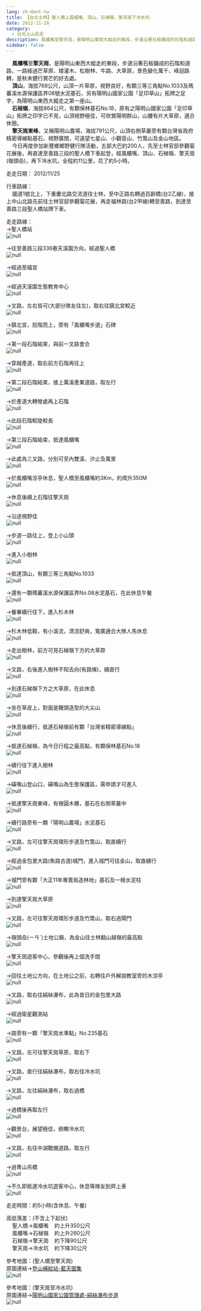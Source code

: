 ```yaml
---
lang: zh-Hant-tw
title: 【台北士林】聖人橋上風櫃嘴、頂山、石梯嶺、擎天崗下冷水坑
date: 2012-11-28
category: 
  - 台北上山走走
description: 風櫃嘴至擎天崗，是陽明山東西大縱走的東段，步道沿著石板鋪成的石階和道路，一路經過芒草原、矮灌木、松樹林、牛路、大草原，景色變化萬千、峰迴路轉，是秋末健行賞芒的好去處。 頂山，海拔768公尺，山頂一片草原，視野良好，有顆三等三角點No.1033及瑪蕃溪水源保護區界08號水泥基石，另有陽明山國家公園「足印草山」拓牌之足字，為陽明山東西大縱走之第一座山。 石梯嶺，海拔864公尺，有顆保林基石No.18，原有之陽明山國家公園「足印草山」拓牌之印字已不見，山頂視野極佳，可欣賞陽明群山，山腰有片大草原，適合休憩。 擎天崗東峰，又稱陽明山農場，海拔791公尺，山頂右側草叢旁有顆台灣省政府精密導線點基石，視野廣闊，可遠望七星山、小觀音山、竹篙山及金山地區。 今日再度參加新豐鄉鄉野健行隊活動，五部大巴約200人，先至士林官邸參觀菊花展後，再直達至善路三段的聖人橋下車起登，經風櫃嘴、頂山、石梯嶺、擎天崗(嶺頭喦)，再下冷水坑，全程約11公里，花了約5小時。
sidebar: false
---
```


    **風櫃嘴**至**擎天崗**，是陽明山東西大縱走的東段，步道沿著石板鋪成的石階和道路，一路經過芒草原、矮灌木、松樹林、牛路、大草原，景色變化萬千、峰迴路轉，是秋末健行賞芒的好去處。  
    **頂山**，海拔768公尺，山頂一片草原，視野良好，有顆三等三角點No.1033及瑪蕃溪水源保護區界08號水泥基石，另有陽明山國家公園「足印草山」拓牌之足字，為陽明山東西大縱走之第一座山。  
    **石梯嶺**，海拔864公尺，有顆保林基石No.18，原有之陽明山國家公園「足印草山」拓牌之印字已不見，山頂視野極佳，可欣賞陽明群山，山腰有片大草原，適合休憩。  
    **擎天崗東峰**，又稱陽明山農場，海拔791公尺，山頂右側草叢旁有顆台灣省政府精密導線點基石，視野廣闊，可遠望七星山、小觀音山、竹篙山及金山地區。  
    今日再度參加新豐鄉鄉野健行隊活動，五部大巴約200人，先至士林官邸參觀菊花展後，再直達至善路三段的聖人橋下車起登，經風櫃嘴、頂山、石梯嶺、擎天崗(嶺頭喦)，再下冷水坑，全程約11公里，花了約5小時。

走走日期： 2012/11/25

行車路線：  
    國道1號北上，下重慶北路交流道往士林，至中正路右轉過百齡橋(台2乙線)，接上中山北路先前往士林官邸參觀菊花展，再走福林路(台2甲線)轉至善路，到達至善路三段聖人橋站牌下車。

走走路線：  
→聖人橋站  
![null](image/241924309_l.jpg)

→往至善路三段336巷天溪園方向，經過聖人橋  
![null](image/241924317_l.jpg)

→經過至福宮  
![null](image/241924328_l.jpg)

→經過天溪園生態教育中心  
![null](image/241924341_l.jpg)

→叉路，左右皆可(大部分隊友往左)，取右往鎮北宮較近  
![null](image/241924355_l.jpg)

→鎮北宮，拾階而上，旁有「風櫃嘴步道」石碑  
![null](image/241924364_l.jpg)

→第一段石階結束，與前一叉路會合  
![null](image/241924372_l.jpg)

→穿越產道，取右前方石階再往上  
![null](image/241924381_l.jpg)

→第二段石階結束，接上萬溪產業道路，取左行  
![null](image/241924389_l.jpg)

→於產道大轉彎處再上石階  
![null](image/241924394_l.jpg)

→此段石階較陡較長  
![null](image/241924402_l.jpg)

→第三段石階結束，抵達風櫃嘴  
![null](image/241924424_l.jpg)

→此處為三叉路，分別可至內雙溪、汐止及萬里  
![null](image/241924434_l.jpg)

→於風櫃嘴涼亭休息，聖人橋至風櫃嘴約3Km，約爬升350M  
![null](image/241924450_l.jpg)

→休息後續上石階往擎天崗  
![null](image/241924465_l.jpg)

→沿途視野佳  
![null](image/241924485_l.jpg)

→步道一路往上，登上小山頭  
![null](image/241924510_l.jpg)

→進入小樹林  
![null](image/241924525_l.jpg)

→抵達頂山，有顆三等三角點No.1033  
![null](image/241924551_l.jpg)

→還有一顆瑪蕃溪水源保護區界No.08水泥基石，在此休息午餐  
![null](image/241924558_l.jpg)

→餐畢續行往下，進入杉木林  
![null](image/241924565_l.jpg)

→杉木林低鞍，有小溪流，清涼舒爽，寬廣適合大隊人馬休息  
![null](image/241924588_l.jpg)

→走出樹林，前方可見石梯嶺下方的大草原  
![null](image/241924604_l.jpg)

→叉路，右後進入樹林不知去向(有路條)，續直行  
![null](image/241924611_l.jpg)

→到達石梯嶺下方之大草原，在此休息  
![null](image/241924636_l.jpg)

→坐在草皮上，對面是饅頭造型的大尖山  
![null](image/241924641_l.jpg)

→休息後續行，抵達石梯嶺前有顆「台灣省精密導線點」  
![null](image/241924674_l.jpg)

→抵達石梯嶺，為今日行程之最高點，有顆保林基石No.18  
![null](image/241924683_l.jpg)

→續行往下進入樹林  
![null](image/241924696_l.jpg)

→磺嘴山登山口，磺嘴山為生態保護區，需申請才可進入  
![null](image/241924711_l.jpg)

→抵達擎天崗東峰，有根圓木樁，基石在右側草叢中  
![null](image/241924737_l.jpg)

→續行路旁有一顆「陽明山農場」水泥基石  
![null](image/241924749_l.jpg)

→叉路，左可往擎天崗環形步道及竹篙山，取直續行  
![null](image/241924757_l.jpg)

→經過金包里大路(魚路古道)城門，進入城門可往金山，取直續行  
![null](image/241924764_l.jpg)

→城門旁有顆「大正11年專賣局造林地」基石及一根水泥柱  
![null](image/241924780_l.jpg)

→到達擎天崗大草原  
![null](image/241924787_l.jpg)

→叉路，左可往擎天崗環形步道及竹篙山，取右過閘門  
![null](image/241924794_l.jpg)

→嶺頭喦(ㄧㄢˊ)土地公廟，為金山往士林翻山越嶺的最高點  
![null](image/241924817_l.jpg)

→擎天崗遊客中心，參觀後再上個洗手間  
![null](image/241924830_l.jpg)

→回往土地公方向，在土地公之前，右轉往戶外解說教室旁的木涼亭  
![null](image/241924839_l.jpg)

→叉路，取右往絹絲瀑布，此為昔日的金包里大路  
![null](image/241924855_l.jpg)

→經過衛星觀測站  
![null](image/241924866_l.jpg)

→路旁有一顆「擎天崗水準點」No.235基石  
![null](image/241924898_l.jpg)

→叉路，左可往擎天崗草原，取右下  
![null](image/241924915_l.jpg)

→叉路，直行往絹絲瀑布，取右往冷水坑  
![null](image/241924929_l.jpg)

→叉路，左往絹絲瀑布，取右過橋  
![null](image/241924961_l.jpg)

→過橋後再取左行  
![null](image/241924974_l.jpg)

→觀景台，展望極佳，俯瞰冷水坑  
![null](image/241925009_l.jpg)

→叉路，右往中湖戰備道路，取左行  
![null](image/241925037_l.jpg)

→過菁山吊橋  
![null](image/241925050_l.jpg)

→不久即抵達冷水坑遊客中心，休息等隊友到齊上車  
![null](image/241925058_l.jpg)

走走時間：約5小時(含休息、午餐)

高低落差：(不含上下起伏)  
    聖人橋→風櫃嘴    約上升350公尺  
    風櫃嘴→石梯嶺    約上升260公尺  
    石梯嶺→擎天崗    約下降90公尺  
    擎天崗→冷水坑    約下降30公尺

參考地圖：(聖人橋至擎天崗)  
原圖連結→[登山補給站-藍天圖集](http://www.keepon.com.tw/ActiveSite/Article/One.asp?ArticleID=6184)  
![null](image/241925381_l.jpg)

參考地圖：(擎天崗至冷水坑)  
原圖連結→[陽明山國家公園管理處-絹絲瀑布步道](http://www.ymsnp.gov.tw/nweb/index.php?option=com_linemap&view=linemap&id=5&Itemid=133)  
![null](image/242144247_l.jpg)